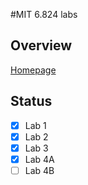 #MIT 6.824 labs

## Overview
[Homepage](http://nil.csail.mit.edu/6.824/2018/)

## Status
- [x] Lab 1
- [x] Lab 2
- [x] Lab 3
- [x] Lab 4A
- [ ] Lab 4B